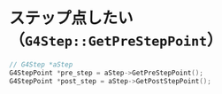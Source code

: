 # ステップ点したい（``G4Step::GetPreStepPoint``）

```cpp
// G4Step *aStep
G4StepPoint *pre_step = aStep->GetPreStepPoint();
G4StepPoint *post_step = aStep->GetPostStepPoint();
```
